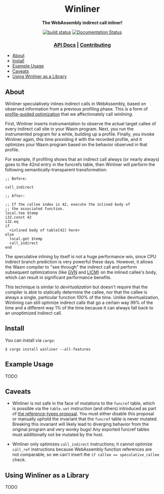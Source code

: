 <div align="center">
  <h1>Winliner</h1>

  <p>
    <strong>The WebAssembly indirect call inliner!</strong>
  </p>

  <p>
    <a href="https://github.com/fitzgen/winliner/actions?query=workflow%3ACI"><img src="https://github.com/fitzgen/winliner/workflows/CI/badge.svg" alt="build status" /></a>
    <a href="https://docs.rs/winliner"><img src="https://docs.rs/winliner/badge.svg" alt="Documentation Status" /></a>
  </p>

  <h3>
    <a href="https://docs.rs/winliner">API Docs</a>
    <span> | </span>
    <a href="https://github.com/fitzgen/winliner/blob/main/CONTRIBUTING.md">Contributing</a>
  </h3>
</div>

* [About](#about)
* [Install](#install)
* [Example Usage](#example-usage)
* [Caveats](#caveats)
* [Using Winliner as a Library](#using-winliner-as-a-library)

## About

Winliner speculatively inlines indirect calls in WebAssembly, based on observed
information from a previous profiling phase. This is a form of [profile-guided
optimization] that we affectionately call *winlining*.

[profile-guided optimization]: https://en.wikipedia.org/wiki/Profile-guided_optimization

First, Winliner inserts instrumentation to observe the actual target callee of
every indirect call site in your Wasm program. Next, you run the instrumented
program for a while, building up a profile. Finally, you invoke Winliner again,
this time providing it with the recorded profile, and it optimizes your Wasm
program based on the behavior observed in that profile.

For example, if profiling shows that an indirect call always (or nearly always)
goes to the 42nd entry in the funcrefs table, then Winliner will perform the
following semantically-transparent transformation:

```wat
;; Before:

call_indirect

;; After:

;; If the callee index is 42, execute the inlined body of
;; the associated function.
local.tee $temp
i32.const 42
i32.eq
if
  <inlined body of table[42] here>
else
  local.get $temp
  call_indirect
end
```

The speculative inlining by itself is not a huge performance win, since CPU
indirect branch prediction is very powerful these days. However, it allows the
Wasm compiler to "see through" the indirect call and perform subsequent
optimizations (like [GVN] and [LICM]) on the inlined callee's body, which can
result in significant performance benefits.

[GVN]: https://en.wikipedia.org/wiki/Value_numbering#Global_value_numbering
[LICM]: https://en.wikipedia.org/wiki/Loop-invariant_code_motion

This technique is similar to *devirtualization* but doesn't require that the
compiler is able to statically determine the callee, nor that the callee is
always a single, particular function 100% of the time. Unlike devirtualization,
Winlining can still optimize indirect calls that go a certain way 99% of the
time and a different way 1% of the time because it can always fall back to an
unoptimized indirect call.

## Install

You can install via `cargo`:

```shell-session
$ cargo install winliner --all-features
```

## Example Usage

TODO

## Caveats

* Winliner is not safe in the face of mutations to the `funcref` table, which is
  possible via the `table.set` instruction (and others) introduced as part of
  [the reference-types
  proposal](https://github.com/WebAssembly/reference-types). You must either
  disable this proposal or manually uphold the invariant that the `funcref`
  table is never mutated. Breaking this invariant will likely lead to diverging
  behavior from the original program and very wonky bugs! Any exported funcref
  tables must additionally not be mutated by the host.

* Winliner only optimizes `call_indirect` instructions; it cannot optimize
  `call_ref` instructions because WebAssembly function references are not
  comparable, so we can't insert the `if callee == speculative_callee` check.

## Using Winliner as a Library

TODO
